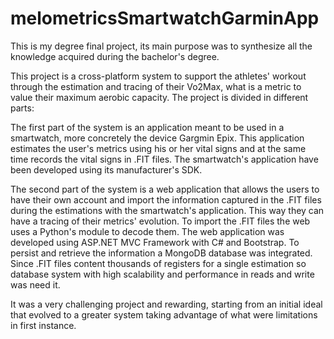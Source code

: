 # melometricsSmartwatchGarminApp

This is my degree final project, its main purpose was to synthesize all the knowledge acquired during the bachelor's degree.

This project is a cross-platform system to support the athletes' workout through the estimation and tracing of their Vo2Max, what is a metric to value their maximum aerobic capacity. The project is divided in different parts:

The first part of the system is an application meant to be used in a smartwatch, more concretely the device Gargmin Epix. This application estimates the user's metrics using his or her vital signs and at the same time records the vital signs in .FIT files. The smartwatch's application have been developed using its manufacturer's SDK. 

The second part of the system is a web application that allows the users to have their own account and import the information captured in the .FIT files during the estimations with the smartwatch's application. This way they can have a tracing of their metrics' evolution. To import the .FIT files the web uses a  Python's module  to decode them. The web application was developed using ASP.NET MVC Framework with C# and Bootstrap. To persist and retrieve the information a MongoDB database was integrated. Since .FIT files content thousands of registers for a single estimation so  database system with high scalability and performance in reads and write was need it. 


It was a very challenging project and rewarding, starting from an initial ideal that evolved to a greater system taking advantage of what were limitations in first instance.
